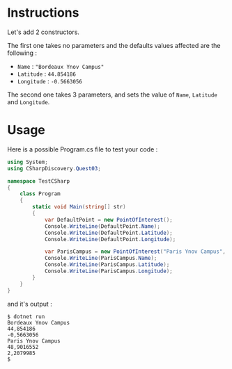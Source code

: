 # Instructions

Let's add 2 constructors.

The first one takes no parameters and the defaults values affected are the following :

- `Name` : `"Bordeaux Ynov Campus"`
- `Latitude` : `44.854186`
- `Longitude` : `-0.5663056`

The second one takes 3 parameters, and sets the value of `Name`, `Latitude` and `Longitude`.

# Usage

Here is a possible Program.cs file to test your code :

```c#
using System;
using CSharpDiscovery.Quest03;

namespace TestCSharp
{
    class Program
    {
        static void Main(string[] str)
        {
            var DefaultPoint = new PointOfInterest();
            Console.WriteLine(DefaultPoint.Name);
            Console.WriteLine(DefaultPoint.Latitude);
            Console.WriteLine(DefaultPoint.Longitude);

            var ParisCampus = new PointOfInterest("Paris Ynov Campus", 48.9016552, 2.2079985);
            Console.WriteLine(ParisCampus.Name);
            Console.WriteLine(ParisCampus.Latitude);
            Console.WriteLine(ParisCampus.Longitude);
        }
    }
}
```

and it's output :

```
$ dotnet run
Bordeaux Ynov Campus
44,854186
-0,5663056
Paris Ynov Campus
48,9016552
2,2079985
$
```
